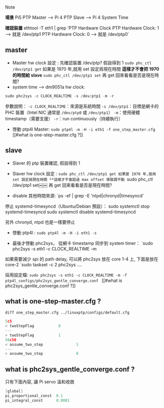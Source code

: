 > [!NOTE] 
> **場景**
> Pi5 PTP Master --> Pi 4 PTP Slave --> Pi 4 System Time
> 
> **確認裝置**
> ethtool -T eth1 | grep 'PTP Hardware Clock
> PTP Hardware Clock: 1  --> 就是 /dev/ptp1
> PTP Hardware Clock: 0  --> 就是 /dev/ptp0`

## master
- Master hw clock 設定 : 
	先確認裝置 /dev/ptp? 假設得到 1
	`sudo phc_ctl /dev/ptp1 get`
	如果是 1970 年,就用 set 設定爲現在時間
	**這樣才不會把 1970 的時間給 slave**
	`sudo phc_ctl /dev/ptp1 set`
	再 get 回來看看是否是現在時間?
- system time --> dm9051a hw clock:
```c
sudo phc2sys -c CLOCK_REALTIME -s /dev/ptp1 -m -r
```
參數說明：
`-c CLOCK_REALTIME`：來源是系統時間
 `-s /dev/ptp1`：目標是網卡的 PHC 裝置（Intel NIC 通常是 `/dev/ptp0` 或 `/dev/ptp1`）
 `-m`：使用硬體 timestamp（需要支援）
 `-r`：run continuously（持續執行）
 
- 啓動 ptp4l Master:
	`sudo ptp4l -m -H -i eth1 -f one_step_master.cfg`
	[[#what is one-step-master.cfg ?]] 
## slave
- Slaver 的 ptp 裝置確認, 假設得到 1
- Slaver hw clock 設定 : 
	`sudo phc_ctl /dev/ptp1 get
	如果是 1970 年,就用 set 設定爲現在時間
	**這樣才不會超過 max offset 導致調不動
	`sudo phc_ctl /dev/ptp1 set￼￼
	再 get 回來看看是否是現在時間? 

-  disable 其他時間來源:
`ps -ef | grep -E 'ntpd|chronyd|timesyncd'

停止 systemd-timesyncd（Ubuntu/Debian 預設）：
sudo systemctl stop systemd-timesyncd
sudo systemctl disable systemd-timesyncd

另外 chronyd, ntpd 也是一樣要停止

-  啓動 ptp4l :
`sudo ptp4l -m -H -i eth1 -s`

- 最後才啓動 phc2sys， 從網卡 timestamp 同步到 system timer：
`sudo phc2sys -s eth1 -c CLOCK_REALTIME -m

如果需要減少 spi 的 path delay, 可以將 phc2sys 放在 core 1-4 上, 下面是放在 core-2 
`sudo taskset -c 2 phc2sys ....

採用設定檔:
`sudo phc2sys -s eth1 -c CLOCK_REALTIME -m -f ptp4l_configs/phc2sys_gentle_converge.conf `
[[#what is phc2sys_gentle_converge.conf ?]]
## what is one-step-master.cfg ?
`diff one_step_master.cfg ../linuxptp/configs/default.cfg   `
```c                            
5c5                                                                             
< twoStepFlag           0   
---             
> twoStepFlag           1                                                        
56c56                                                                            
< assume_two_step               1                                                
---                                                                              
> assume_two_step               0  
```       
## what is phc2sys_gentle_converge.conf ?
只有下面內容, 讓 Pi servo 溫和收斂
```c
[global]          
pi_proportional_const  0.1
pi_integral_const      0.0001   
```

